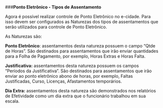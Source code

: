 ###**Ponto Eletrônico - Tipos de Assentamento**

Agora é possível realizar controle de Ponto Eletrônico no e-cidade. Para isso devem ser configurados as Naturezas dos tipos de assentamentos que serão utilizados para controle de Ponto Eletrônico. 

As Naturezas são:

**Ponto Eletrônico**: assentamentos desta natureza possuem o campo “Qtde de Horas”. São destinados para assentamentos que irão enviar quantidades para a Folha de Pagamento, por exemplo, Horas Extras e Horas Falta.

**Justificativa:** assentamentos desta natureza possuem os campos “Períodos da Justificativa”. São destinados para assentamentos que irão enviar ao ponto eletrônico abono de horas, por exemplo, Faltas Justificadas, Curso, Licenças, Afastamentos temporários.

**Dia Extra:** assentamentos desta natureza são demonstrados nos relatórios de Efetividade como um dia extra que o funcionário trabalhou em sua escala.

